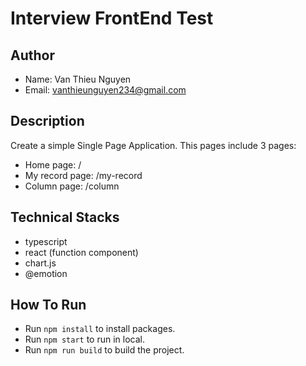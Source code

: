 # Interview FrontEnd Test

## Author

- Name: Van Thieu Nguyen
- Email: vanthieunguyen234@gmail.com

## Description

Create a simple Single Page Application. This pages include 3 pages:

- Home page: /
- My record page: /my-record
- Column page: /column

## Technical Stacks

- typescript
- react (function component)
- chart.js
- @emotion

## How To Run

- Run `npm install` to install packages.
- Run `npm start` to run in local.
- Run `npm run build` to build the project.
